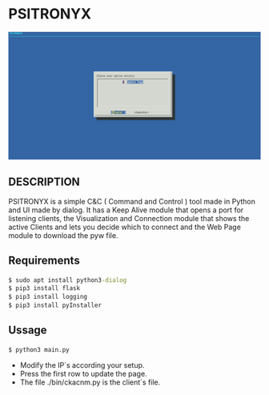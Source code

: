# PSITRONYX

![](./image.png)

## DESCRIPTION

PSITRONYX is a simple C&C ( Command and Control ) tool made in Python and UI made by dialog. It has a Keep Alive module that opens a port for listening clients, the Visualization and Connection module that shows the active Clients and lets you decide which to connect and the Web Page module to download the pyw file. 

## Requirements

```cmd
$ sudo apt install python3-dialog
$ pip3 install flask
$ pip3 install logging
$ pip3 install pyInstaller
```

## Ussage

```cmd
$ python3 main.py
```
- Modify the IP´s according your setup.
- Press the first row to update the page.
- The file ./bin/ckacnm.py is the client´s file.
